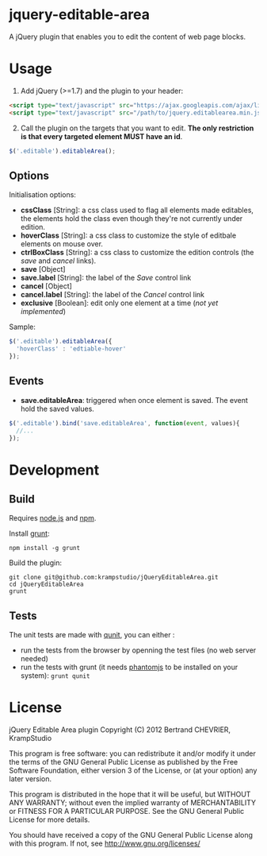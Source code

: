 jquery-editable-area
====================

A jQuery plugin that enables you to edit the content of web page blocks.

# Usage #

1. Add jQuery (>=1.7) and the plugin to your header:

```html
<script type="text/javascript" src="https://ajax.googleapis.com/ajax/libs/jquery/1.8.0/jquery.min.js"></script>
<script type="text/javascript" src="/path/to/jquery.editablearea.min.js"></script>    
```

2. Call the plugin on the targets that you want to edit. **The only restriction is that every targeted element MUST have an id**.

```javascript
$('.editable').editableArea();
```

## Options ##

Initialisation options:

* **cssClass** [String]: a css class used to flag all elements made editables, the elements hold the class even though they're not currently under edition. 
* **hoverClass** [String]: a css class to customize the style of editbale elements on mouse over.
* **ctrlBoxClass** [String]: a css class to customize the edition controls (the _save_ and _cancel_ links).
* **save** [Object]
 * **save.label** [String]: the label of the _Save_ control link
* **cancel** [Object]
 * **cancel.label** [String]: the label of the _Cancel_ control link
* **exclusive** [Boolean]: edit only one element at a time (_not yet implemented_) 

Sample:

```javascript
$('.editable').editableArea({
  'hoverClass' : 'edtiable-hover'
});
```

## Events ##

* **save.editableArea**: triggered when once element is saved. The event hold the saved values.

```javascript
$('.editable').bind('save.editableArea', function(event, values){
  //...
});
```

# Development #

## Build ##

Requires [node.js](http://nodejs.org) and [npm](https://npmjs.org/).

Install [grunt](http://gruntjs.org):

    npm install -g grunt

Build the plugin:

    git clone git@github.com:krampstudio/jQueryEditableArea.git
    cd jQueryEditableArea
    grunt

## Tests ##

The unit tests are made with [qunit](http://qunitjs.org/), you can either :
* run the tests from the browser by openning the test files (no web server needed)
* run the tests with grunt (it needs [phantomjs](http://phantomjs.org/) to be installed on your system): `grunt qunit`

# License #

jQuery Editable Area plugin
Copyright (C) 2012  Bertrand CHEVRIER, KrampStudio
  
This program is free software: you can redistribute it and/or modify
it under the terms of the GNU General Public License as published by
the Free Software Foundation, either version 3 of the License, or
(at your option) any later version.

This program is distributed in the hope that it will be useful,
but WITHOUT ANY WARRANTY; without even the implied warranty of
MERCHANTABILITY or FITNESS FOR A PARTICULAR PURPOSE.  See the
GNU General Public License for more details.

You should have received a copy of the GNU General Public License
along with this program.  If not, see <http://www.gnu.org/licenses/>